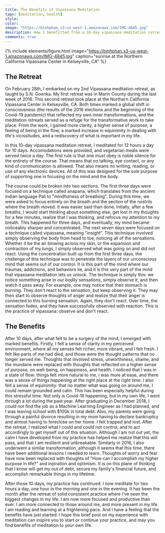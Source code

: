 ```yaml
---
title: The Benefits of Vipassana Meditation
tags: [meditation, health]
style: 
color: 
image: "https://binhphan.s3-us-west-1.amazonaws.com/IMG-4845.jpg"
description: How I benefitted from a 10-day vipassana meditation retreat.
comments: true
---
```


{% include elements/figure.html image="https://binhphan.s3-us-west-1.amazonaws.com/IMG-4845.jpg" caption="sunrise at the Northern California Vipassana Center in Kelseyville, CA" %}

## The Retreat

On February 28th, I embarked on my 2nd Vipassana meditation retreat, as taught by S.N. Goenka. My first retreat was in Marin County during the last week of 2016. This second retreat took place at the Northern California Vipassana Center in Kelseyville, CA. Both times marked a global shift in consciousness (the results of the 2016 elections and the beginning of the Covid-19 pandemic) that reflected my own inner transformations, and the meditation retreats served as a refuge for the transformative work to take place. From the work, I gained more clarity, a higher sense of purpose, a feeling of being in the flow, a marked increase in equinimity in dealing with life's vicissitudes, and a rediscovery of what is important in my life.

In this 10-day vipassana meditation retreat, I meditated for 12 hours a day for 10 days. Accomodations were provided, and vegetarian meals were served twice a day. The first rule is that one must obey is noble silence for the entirety of the course. That means that no talking, eye contact, or any kind of communication is allowed. That also means no writing, reading, or use of any electronic devices. All of this was designed for the sole purpose of supporting one in focusing on the mind and the body.

The course could be broken into two sections. The first three days were focused on a technique called anapana, which translates from the ancient Indian language Pali to "mindfulness of breathing". During this time, we were asked to focus entirely on the breath and the section of the nostrils where the breath moved. It was easier said than done. Intially, after a few breaths, I would start thinking about something else, get lost in my thoughts for a few minutes, realize that I was thinking, and refocus my attention to my breath. This happened for three days, and eventually, my mind became noticeably sharper and concentrated. The next seven days were focused on a technique called vipassana, meaning "insight". This technique involved simply observing the body from head to toe, noticing all of the sensations. Whether it be the air blowing across my skin, or the expansion and contraction of my lungs, I simply observed what was going on and did not react. Using the concentration built up from the first three days, the challenge of this technique was to penetrate the layers of our unconscious mind that seems out of our control. It is this part of the mind where our traumas, addictions, and behaviors lie, and it is this very part of the mind that vipassana meditation lets us unlock. The technique is simply this: we notice something arise in our bodily sensations, simply observe it, and then watch it pass away. For example, one may notice that their stomach is burning. They don't react to the sensation, but keep observing it. They may then start to observe thoughts of anger and realize that their anger is connected to this burning sensation. Again, they don't react. Over time, the sensation fades, and they have successfully observed with reaction. This is the practice of vipassana: observe and don't react.

## The Benefits

After 10 days, after what felt to be a surgery of the mind, I emerged with marked benefits. Firstly, I felt a sense of clarity in my perceived environment, where all my senses felt richer, more vibrant, and I felt fresh. I felt like parts of me had died, and those were the thought patterns that no longer served me. Thoughts that involved stress, unworthiness, shame, and the mundane were replaced with thoughts that reflected on a higher sense of purpose, on well-being, on happiness, and health. I noticed that I was in a state of flow: things felt more natural to me, I was more at ease, and there was a sense of things happening at the right place at the right time. I also felt a sense of equinimity: that no matter what was going on around me, I could remain grounded and calm. This has been especially helpful during this stressful time. Not only is Covid-19 happening, but in my own life, I went through a lot during the past year. After graduating in December 2018, I could not find the job as a Machine Learning Engineer as I had planned, and I was leaving school with $100k in total debt. Also, my parents were going through a painful divorce resulting in my mom having to declare bankruptcy and almost having to foreclose on her home. I felt trapped and lost. After the retreat, I realized what I could and could not control, and to act accordingly to get myself out of this situation. Although I am not out yet, the calm I have developed from my practice has helped me realize that this will pass, and that I am resilient and unbreakable. Similarly in 2016, I also underwent a similar transformation, although it seems that this time, there have been additional lessons I needed to learn. Thoughts of worry and fear have now been replaced with thoughts of "How can I accomplish my higher purpose in life?" and inpiration and optimism. It is on this plane of thinking that I know will get my out of debt, secure my family's financial future, and accomplish remarkable things in my lifetime.

After those 10 days, my practice has continued: I now meditate for two hours a day, one hour in the morning and one in the evening. It has been the month after the retreat of solid consistent practice where I've seen the biggest changes in my life. I am now more focused and productive than ever. I am more connected to those around me, and more present in my life. I am reading and learning at a frightening pace. And I have a feeling that the benefits have just started. I hope this brief post on my experience with meditation can inspire you to start or continue your practice, and may you find benefits of meditation to your own life.